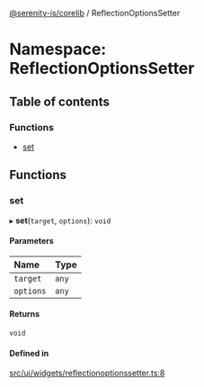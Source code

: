 [@serenity-is/corelib](../README.md) / ReflectionOptionsSetter

# Namespace: ReflectionOptionsSetter

## Table of contents

### Functions

- [set](ReflectionOptionsSetter.md#set)

## Functions

### set

▸ **set**(`target`, `options`): `void`

#### Parameters

| Name | Type |
| :------ | :------ |
| `target` | `any` |
| `options` | `any` |

#### Returns

`void`

#### Defined in

[src/ui/widgets/reflectionoptionssetter.ts:8](https://github.com/serenity-is/serenity/blob/master/packages/corelib/src/ui/widgets/reflectionoptionssetter.ts#L8)
